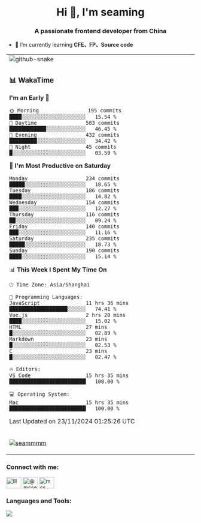 <h1 align="center">Hi 👋, I'm seaming</h1>
<h3 align="center">A passionate frontend developer from China</h3>

- 🌱 I’m currently learning **CFE、FP、Source code**

<div align="center">

<table>

<tr><td>
  <img alt="github-snake" src="profile-snake-contrib/github-user-contribution.svg"/>
</td></tr>

<tr><td>

### 📊 WakaTime

<!--START_SECTION:waka-->
**I'm an Early 🐤** 

```text
🌞 Morning                195 commits         ████░░░░░░░░░░░░░░░░░░░░░   15.54 % 
🌆 Daytime                583 commits         ████████████░░░░░░░░░░░░░   46.45 % 
🌃 Evening                432 commits         █████████░░░░░░░░░░░░░░░░   34.42 % 
🌙 Night                  45 commits          █░░░░░░░░░░░░░░░░░░░░░░░░   03.59 % 
```
📅 **I'm Most Productive on Saturday** 

```text
Monday                   234 commits         █████░░░░░░░░░░░░░░░░░░░░   18.65 % 
Tuesday                  186 commits         ████░░░░░░░░░░░░░░░░░░░░░   14.82 % 
Wednesday                154 commits         ███░░░░░░░░░░░░░░░░░░░░░░   12.27 % 
Thursday                 116 commits         ██░░░░░░░░░░░░░░░░░░░░░░░   09.24 % 
Friday                   140 commits         ███░░░░░░░░░░░░░░░░░░░░░░   11.16 % 
Saturday                 235 commits         █████░░░░░░░░░░░░░░░░░░░░   18.73 % 
Sunday                   190 commits         ████░░░░░░░░░░░░░░░░░░░░░   15.14 % 
```


📊 **This Week I Spent My Time On** 

```text
🕑︎ Time Zone: Asia/Shanghai

💬 Programming Languages: 
JavaScript               11 hrs 36 mins      ███████████████████░░░░░░   74.41 % 
Vue.js                   2 hrs 20 mins       ████░░░░░░░░░░░░░░░░░░░░░   15.02 % 
HTML                     27 mins             █░░░░░░░░░░░░░░░░░░░░░░░░   02.89 % 
Markdown                 23 mins             █░░░░░░░░░░░░░░░░░░░░░░░░   02.53 % 
C                        23 mins             █░░░░░░░░░░░░░░░░░░░░░░░░   02.47 % 

🔥 Editors: 
VS Code                  15 hrs 35 mins      █████████████████████████   100.00 % 

💻 Operating System: 
Mac                      15 hrs 35 mins      █████████████████████████   100.00 % 
```


 Last Updated on 23/11/2024 01:25:26 UTC
<!--END_SECTION:waka-->

</td></tr>

<tr><td>
  <p align="left"> <a href="https://github.com/ryo-ma/github-profile-trophy"><img src="https://github-profile-trophy.vercel.app/?username=seammmm" alt="seammmm" /></a> </p>
</td></tr>
</table>

<h3 align="left">Connect with me:</h3>
<p align="left">
<a href="https://dev.to/lll" target="blank"><img align="center" src="https://raw.githubusercontent.com/rahuldkjain/github-profile-readme-generator/master/src/images/icons/Social/devto.svg" alt="lll" height="30" width="40" /></a>
<a href="https://medium.com/@mcseaming" target="blank"><img align="center" src="https://raw.githubusercontent.com/rahuldkjain/github-profile-readme-generator/master/src/images/icons/Social/medium.svg" alt="@mcseaming" height="30" width="40" /></a>
<a href="https://www.leetcode.com/mcs" target="blank"><img align="center" src="https://raw.githubusercontent.com/rahuldkjain/github-profile-readme-generator/master/src/images/icons/Social/leet-code.svg" alt="mcs" height="30" width="40" /></a>
</p>

<h3 align="left">Languages and Tools:</h3>
<img align="left" src="https://skillicons.dev/icons?i=sass,ts,jest,express,nuxt,firebase,gatsby,js,vue,react,redux,docker,discord,mongodb,stackoverflow,idea,git,vscode,github,gitlab,figma,vite,svg,next,gulp,webpack,bootstrap,jquery,swift,prisma" />

